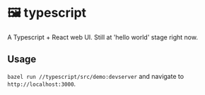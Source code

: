 # 🖼 typescript

A Typescript + React web UI. Still at 'hello world' stage right now.

## Usage

`bazel run //typescript/src/demo:devserver` and navigate to `http://localhost:3000`.

